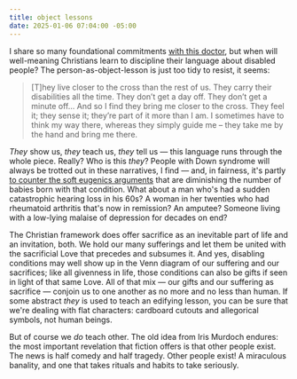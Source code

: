 ```yaml
---
title: object lessons
date: 2025-01-06 07:04:00 -05:00
---
```


I share so many foundational commitments [with this doctor](https://www.plough.com/en/topics/community/education/schooling-me-the-surgeon), but when will well-meaning Christians learn to discipline their language about disabled people? The person-as-object-lesson is just too tidy to resist, it seems: 

>[T]hey live closer to the cross than the rest of us. They carry their disabilities all the time. They don’t get a day off. They don’t get a minute off... And so I find they bring me closer to the cross. They feel it; they sense it; they’re part of it more than I am. I sometimes have to think my way there, whereas they simply guide me – they take me by the hand and bring me there.

*They* show us, *they* teach us, *they* tell us — this language runs through the whole piece. Really? Who is this *they*? People with Down syndrome will always be trotted out in these narratives, I find — and, in fairness, it's partly [to counter the soft eugenics arguments](https://www.theatlantic.com/magazine/archive/2020/12/the-last-children-of-down-syndrome/616928/) that are diminishing the number of babies born with that condition. What about a man who's had a sudden catastrophic hearing loss in his 60s? A woman in her twenties who had rheumatoid arthritis that's now in remission? An amputee? Someone living with a low-lying malaise of depression for decades on end? 

The Christian framework does offer sacrifice as an inevitable part of life and an invitation, both. We hold our many sufferings and let them be united with the sacrificial Love that precedes and subsumes it. And yes, disabling conditions may well show up in the Venn diagram of our suffering and our sacrifices; like all givenness in life, those conditions can also be gifts if seen in light of that same Love. All of that mix — our gifts and our suffering as sacrifice — conjoin us to one another as no more and no less than human. If some abstract *they* is used to teach an edifying lesson, you can be sure that we're dealing with flat characters: cardboard cutouts and allegorical symbols, not human beings. 

But of course we *do* teach other. The old idea from Iris Murdoch endures: the most important revelation that fiction offers is that other people exist. The news is half comedy and half tragedy. Other people exist! A miraculous banality, and one that takes rituals and habits to take seriously. 

